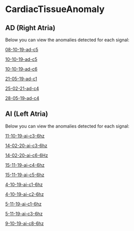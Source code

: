# CardiacTissueAnomaly

## AD (Right Atria)

Below you can view the anomalies detected for each signal:

<a href="https://raw.githack.com/xavierMarimon/CardiacTissueAnomaly/main/08-10-19-ad-c5.html" target="_blank">08-10-19-ad-c5</a>

<a href="https://raw.githack.com/xavierMarimon/CardiacTissueAnomaly/main/10-10-19-ad-c5.html" target="_blank">10-10-19-ad-c5</a>

<a href="https://raw.githack.com/xavierMarimon/CardiacTissueAnomaly/10-10-19-ad-c6.html" target="_blank">10-10-19-ad-c6</a>

<a href="https://raw.githack.com/xavierMarimon/CardiacTissueAnomaly/21-05-19-ad-c1.html" target="_blank">21-05-19-ad-c1</a>

<a href="https://raw.githack.com/xavierMarimon/CardiacTissueAnomaly/25-02-21-ad-c4.html" target="_blank">25-02-21-ad-c4</a>

<a href="https://raw.githack.com/xavierMarimon/CardiacTissueAnomaly/28-05-19-ad-c4.html" target="_blank">28-05-19-ad-c4</a>

## AI (Left Atria)

Below you can view the anomalies detected for each signal:

<a href="https://raw.githack.com/xavierMarimon/CardiacTissueAnomaly/11-10-19-ai-c3-6hz.html" target="_blank">11-10-19-ai-c3-6hz </a>

<a href="https://raw.githack.com/xavierMarimon/CardiacTissueAnomaly/14-02-20-ai-c3-6hz.html" target="_blank">14-02-20-ai-c3-6hz </a>

<a href="https://raw.githack.com/xavierMarimon/CardiacTissueAnomaly/14-02-20-ai-c6-6Hz.html" target="_blank">14-02-20-ai-c6-6Hz </a>

<a href="https://raw.githack.com/xavierMarimon/CardiacTissueAnomaly/15-11-19-ai-c4-6hz.html" target="_blank">15-11-19-ai-c4-6hz </a>

<a href="https://raw.githack.com/xavierMarimon/CardiacTissueAnomaly/15-11-19-ai-c5-6hz.html" target="_blank">15-11-19-ai-c5-6hz </a>

<a href="https://raw.githack.com/xavierMarimon/CardiacTissueAnomaly/4-10-19-ai-c1-6hz.html" target="_blank">4-10-19-ai-c1-6hz </a>

<a href="https://raw.githack.com/xavierMarimon/CardiacTissueAnomaly/4-10-19-ai-c2-6hz.html" target="_blank">4-10-19-ai-c2-6hz </a>

<a href="https://raw.githack.com/xavierMarimon/CardiacTissueAnomaly/5-11-19-ai-c1-6hz.html" target="_blank">5-11-19-ai-c1-6hz </a>

<a href="https://raw.githack.com/xavierMarimon/CardiacTissueAnomaly/5-11-19-ai-c3-6hz.html" target="_blank">5-11-19-ai-c3-6hz </a>

<a href="https://raw.githack.com/xavierMarimon/CardiacTissueAnomaly/9-10-19-ai-c8-6hz.html" target="_blank">9-10-19-ai-c8-6hz </a>


